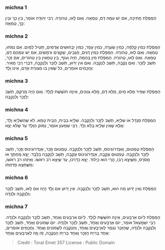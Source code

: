 
### michna 1
הַמַּפֶּלֶת חֲתִיכָה, אִם יֵשׁ עִמָּהּ דָּם, טְמֵאָה. וְאִם לָאו, טְהוֹרָה. רַבִּי יְהוּדָה אוֹמֵר, בֵּין כָּךְ וּבֵין כָּךְ, טְמֵאָה: 

### michna 2
הַמַּפֶּלֶת כְּמִין קְלִפָּה, כְּמִין שַׂעֲרָה, כְּמִין עָפָר, כְּמִין יַבְחוּשִׁים אֲדֻמִּים, תַּטִּיל לַמַּיִם. אִם נִמֹּחוּ, טְמֵאָה. וְאִם לָאו, טְהוֹרָה. הַמַּפֶּלֶת כְּמִין דָּגִים, חֲגָבִים, שְׁקָצִים וּרְמָשִׂים, אִם יֵשׁ עִמָּהֶם דָּם, טְמֵאָה. וְאִם לָאו, טְהוֹרָה. הַמַּפֶּלֶת מִין בְּהֵמָה, חַיָּה וָעוֹף, בֵּין טְמֵאִין בֵּין טְהוֹרִים, אִם זָכָר, תֵּשֵׁב לְזָכָר. וְאִם נְקֵבָה, תֵּשֵׁב לִנְקֵבָה. וְאִם אֵין יָדוּעַ, תֵּשֵׁב לְזָכָר וְלִנְקֵבָה, דִּבְרֵי רַבִּי מֵאִיר. וַחֲכָמִים אוֹמְרִים, כֹּל שֶׁאֵין בּוֹ מִצּוּרַת אָדָם, אֵינוֹ וָלָד: 

### michna 3
הַמַּפֶּלֶת שְׁפִיר מָלֵא מַיִם, מָלֵא דָם, מָלֵא גְנוּנִים, אֵינָהּ חוֹשֶׁשֶׁת לְוָלָד. וְאִם הָיָה מְרֻקָּם, תֵּשֵׁב לְזָכָר וְלִנְקֵבָה: 

### michna 4
הַמַּפֶּלֶת סַנְדָּל אוֹ שִׁלְיָא, תֵּשֵׁב לְזָכָר וְלִנְקֵבָה. שִׁלְיָא בַּבַּיִת, הַבַּיִת טָמֵא. לֹא שֶׁהַשִּׁלְיָא וָלָד, אֶלָּא שֶׁאֵין שִׁלְיָא בְלֹא וָלָד. רַבִּי שִׁמְעוֹן אוֹמֵר, נִמּוֹק הַוָּלָד עַד שֶׁלֹּא יָצָא: 

### michna 5
הַמַּפֶּלֶת טֻמְטוּם, וְאַנְדְּרוֹגִינוֹס, תֵּשֵׁב לְזָכָר וְלִנְקֵבָה. טֻמְטוּם וְזָכָר, אַנְדְּרוֹגִינוֹס וְזָכָר, תֵּשֵׁב לְזָכָר וְלִנְקֵבָה. טֻמְטוּם וּנְקֵבָה, אַנְדְּרוֹגִינוֹס וּנְקֵבָה, תֵּשֵׁב לִנְקֵבָה בִלְבָד. יָצָא מְחֻתָּךְ אוֹ מְסֹרָס, מִשֶּׁיָּצָא רֻבּוֹ, הֲרֵי הוּא כְיָלוּד. יָצָא כְדַרְכּוֹ, עַד שֶׁיֵּצֵא רֹב רֹאשׁוֹ. וְאֵיזֶהוּ רֹב רֹאשׁוֹ, מִשֶּׁתֵּצֵא פַדַּחְתּוֹ: 

### michna 6
הַמַּפֶּלֶת וְאֵין יָדוּעַ מַה הוּא, תֵּשֵׁב לְזָכָר וְלִנְקֵבָה. אֵין יָדוּעַ אִם וָלָד הָיָה אִם לָאו, תֵּשֵׁב לְזָכָר וְלִנְקֵבָה וּלְנִדָּה: 

### michna 7
הַמַּפֶּלֶת לְיוֹם אַרְבָּעִים, אֵינָהּ חוֹשֶׁשֶׁת לְוָלָד. לְיוֹם אַרְבָּעִים וְאֶחָד, תֵּשֵׁב לְזָכָר וְלִנְקֵבָה וּלְנִדָּה. רַבִּי יִשְׁמָעֵאל אוֹמֵר, יוֹם אַרְבָּעִים וְאֶחָד, תֵּשֵׁב לְזָכָר וּלְנִדָּה. יוֹם שְׁמוֹנִים וְאֶחָד, תֵּשֵׁב לְזָכָר וְלִנְקֵבָה וּלְנִדָּה, שֶׁהַזָּכָר נִגְמָר לְאַרְבָּעִים וְאֶחָד, וְהַנְּקֵבָה לִשְׁמוֹנִים וְאֶחָד. וַחֲכָמִים אוֹמְרִים, אֶחָד בְּרִיַּת הַזָּכָר וְאֶחָד בְּרִיַּת הַנְּקֵבָה, זֶה וָזֶה לְאַרְבָּעִים וְאֶחָד: 

>Credit : Torat Emet 357
>License : Public Domain 